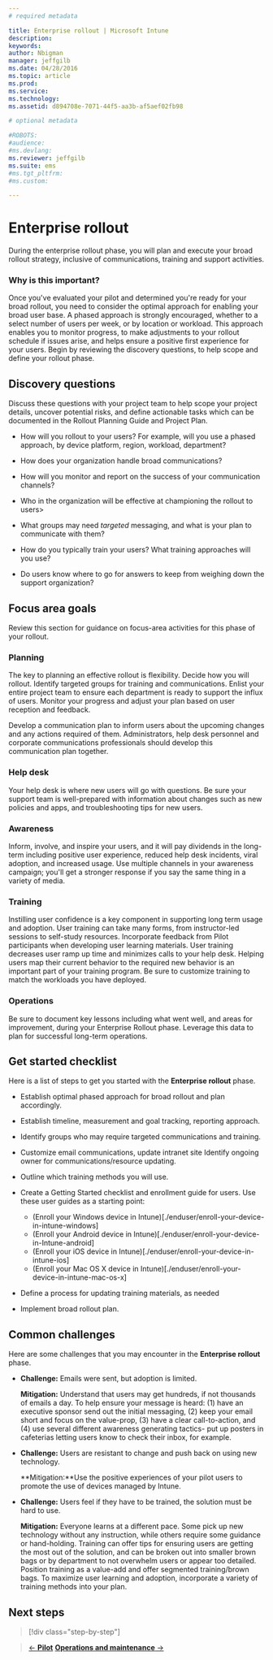 ```yaml
---
# required metadata

title: Enterprise rollout | Microsoft Intune
description:
keywords:
author: Nbigman
manager: jeffgilb
ms.date: 04/28/2016
ms.topic: article
ms.prod:
ms.service:
ms.technology:
ms.assetid: d894708e-7071-44f5-aa3b-af5aef02fb98

# optional metadata

#ROBOTS:
#audience:
#ms.devlang:
ms.reviewer: jeffgilb
ms.suite: ems
#ms.tgt_pltfrm:
#ms.custom:

---
```


# Enterprise rollout
During the enterprise rollout phase, you will plan and execute your broad rollout strategy, inclusive of communications, training and support activities.

### Why is this important?
Once you've evaluated your pilot and determined you're ready for your broad rollout, you need to consider the optimal approach for enabling your broad user base. A phased approach is strongly encouraged, whether to a select number of users per week, or by location or workload. This approach enables you to monitor progress, to make adjustments to your rollout schedule if issues arise, and helps ensure a positive first experience for your users.
Begin by reviewing the discovery questions, to help scope and define your rollout phase.

## Discovery questions
Discuss these questions with your project team to help scope your project details, uncover potential risks, and define actionable tasks which can be documented in the  Rollout Planning Guide and Project Plan.

-   How will you rollout to your users? For example, will you use a phased approach, by device platform, region, workload, department?

-   How does your organization handle broad communications?

-   How will you monitor and report  on the success of your communication channels?

-   Who in the organization will be effective at championing the rollout to users>

-   What groups may need *targeted* messaging,  and what is your plan to communicate with them?

-   How do you typically train your users? What training approaches will you use?

-   Do users know where to go for answers to keep from weighing down the support organization?

## Focus area goals
Review this section for guidance on focus-area activities for this phase of your rollout.

### Planning
The key to planning an effective rollout is flexibility. Decide how you will rollout. Identify targeted groups for training and communications. Enlist your entire project team to ensure each department is ready to support the influx of users.
Monitor your progress and adjust your plan based on user reception and feedback.

Develop a communication plan to inform users about the upcoming changes and any actions required of them. Administrators, help desk personnel and corporate communications professionals should develop this communication plan together.

### Help desk
Your help desk is where new users will go with questions. Be sure your support team is well-prepared with information about changes such as new policies and apps, and troubleshooting tips for new users.

### Awareness
Inform, involve, and inspire your users, and it will pay dividends in the long-term including positive user experience, reduced help desk incidents, viral adoption, and increased usage. Use multiple channels in your awareness campaign; you'll get a stronger response if you say the same thing in a variety of media.

### Training
Instilling user confidence is a key component in supporting long term usage and adoption. User training can take many forms, from instructor-led sessions to self-study resources. Incorporate feedback from Pilot participants when developing user learning materials. User training decreases user ramp up time and minimizes calls to your help desk. Helping users map their current behavior to the required new behavior is an important part of your training program. Be sure to customize training to match the workloads you have deployed.

### Operations
Be sure to document key lessons including what went well, and areas for improvement, during your Enterprise Rollout phase. Leverage this data to plan for successful long-term operations.

## Get started checklist
Here is a list of steps to get you started with the **Enterprise rollout** phase.

-   Establish optimal phased approach for broad rollout and plan accordingly.

-   Establish timeline, measurement and goal tracking, reporting approach.

-   Identify groups who may require targeted communications and training.

-   Customize email communications, update intranet site
    Identify ongoing owner for communications/resource updating.

-   Outline which training methods you will use.

-   Create a Getting Started checklist and enrollment guide for users.
    Use these user guides as a starting point:
    -  (Enroll your Windows device in Intune)[./enduser/enroll-your-device-in-intune-windows]
    -  (Enroll your Android device in Intune)[./enduser/enroll-your-device-in-Intune-android]
    -  (Enroll your iOS device in Intune)[./enduser/enroll-your-device-in-intune-ios]
    -  (Enroll your Mac OS X device in Intune)[./enduser/enroll-your-device-in-intune-mac-os-x]

-   Define a process for updating training materials, as needed

-   Implement broad rollout plan.

## Common challenges
Here are some  challenges that you may encounter in the **Enterprise rollout** phase.

-   **Challenge:** Emails were sent, but adoption is limited.

    **Mitigation:** Understand that users may get hundreds, if not thousands of emails a day. To help ensure your message is heard: (1) have an executive sponsor send out the initial messaging, (2) keep your email short and focus on the value-prop, (3) have a clear call-to-action, and (4) use several different awareness generating tactics- put up posters in cafeterias letting users know to check their inbox, for example.

-   **Challenge:** Users are resistant to change and push back on using new technology.

    **Mitigation:**Use the positive experiences of your pilot users to promote the use of devices managed by Intune.

-   **Challenge:** Users feel if they have to be trained, the solution must be hard to use.

    **Mitigation:** Everyone learns at a different pace. Some pick up new technology without any instruction, while others require some guidance or hand-holding. Training can offer tips for ensuring users are getting the most out of the solution, and can be broken out into smaller brown bags or by department to not overwhelm users or appear too detailed. Position training as a value-add and offer segmented training/brown bags. To maximize user learning and adoption, incorporate a variety of training methods into your plan.

## Next steps
>[!div class="step-by-step"]

>[&larr; **Pilot**](pilot.md)     [**Operations and maintenance** &rarr;](operations-and-maintenance.md)
